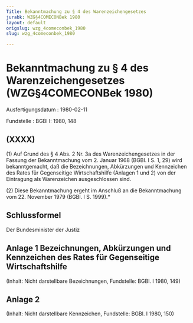 ```yaml
---
Title: Bekanntmachung zu § 4 des Warenzeichengesetzes
jurabk: WZG§4COMECONBek 1980
layout: default
origslug: wzg_4comeconbek_1980
slug: wzg_4comeconbek_1980

---
```


# Bekanntmachung zu § 4 des Warenzeichengesetzes (WZG§4COMECONBek 1980)

Ausfertigungsdatum
:   1980-02-11

Fundstelle
:   BGBl I: 1980, 148

## (XXXX)

(1) Auf Grund des § 4 Abs. 2 Nr. 3a des Warenzeichengesetzes in der
Fassung der Bekanntmachung vom 2. Januar 1968 (BGBl. I S. 1, 29) wird
bekanntgemacht, daß die Bezeichnungen, Abkürzungen und Kennzeichen des
Rates für Gegenseitige Wirtschaftshilfe (Anlagen 1 und 2) von der
Eintragung als Warenzeichen ausgeschlossen sind.

(2) Diese Bekanntmachung ergeht im Anschluß an die Bekanntmachung vom
22\. November 1979 (BGBl. I S. 1999).\*

## Schlussformel

Der Bundesminister der Justiz

## Anlage 1 Bezeichnungen, Abkürzungen und Kennzeichen des Rates für Gegenseitige Wirtschaftshilfe

(Inhalt: Nicht darstellbare Bezeichnungen,
Fundstelle: BGBl. I 1980, 149)

## Anlage 2

(Inhalt: Nicht darstellbare Kennzeichen,
Fundstelle: BGBl. I 1980, 150)

